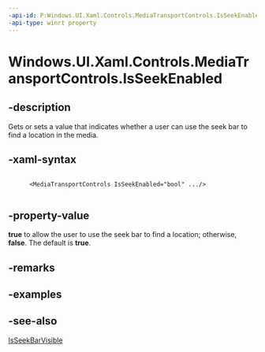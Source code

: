```yaml
---
-api-id: P:Windows.UI.Xaml.Controls.MediaTransportControls.IsSeekEnabled
-api-type: winrt property
---
```


<!-- Property syntax
public bool IsSeekEnabled { get;  set; }
-->

# Windows.UI.Xaml.Controls.MediaTransportControls.IsSeekEnabled

## -description
Gets or sets a value that indicates whether a user can use the seek bar to find a location in the media.


## -xaml-syntax
```xaml

      <MediaTransportControls IsSeekEnabled="bool" .../>
    
```


## -property-value
**true** to allow the user to use the seek bar to find a location; otherwise, **false**. The default is **true**.

## -remarks

## -examples

## -see-also
[IsSeekBarVisible](mediatransportcontrols_isseekbarvisible.md)
